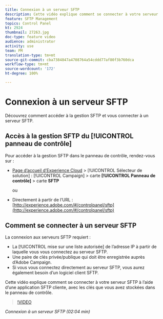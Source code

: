 ```yaml
---
title: Connexion à un serveur SFTP
description: Cette vidéo explique comment se connecter à votre serveur SFTP à l’aide d’une application SFTP cliente, avec les clés que vous avez stockées dans le panneau de contrôle.
feature: SFTP Management
topics: Control Panel
kt: 2924
thumbnail: 27263.jpg
doc-type: feature video
audience: administrator
activity: use
team: PM
translation-type: tm+mt
source-git-commit: cba7384847a4708764a54cddd77af80f3b760dca
workflow-type: tm+mt
source-wordcount: '172'
ht-degree: 100%

---
```



# Connexion à un serveur SFTP

Découvrez comment accéder à la gestion SFTP et vous connecter à un serveur SFTP.

## Accès à la gestion SFTP du [!UICONTROL panneau de contrôle]

Pour accéder à la gestion SFTP dans le panneau de contrôle, rendez-vous sur :

* [Page d’accueil d’Experience Cloud](https://experience.adobe.com/#/home) > [!UICONTROL Sélecteur de solution] : [!UICONTROL Campaign] > carte **[!UICONTROL Panneau de contrôle]** > carte **SFTP**

   ou
* Directement à partir de l’URL : [http://experience.adobe.com/#/controlpanel/sftp](http://experience.adobe.com/#/controlpanel/sftp)

## Comment se connecter à un serveur SFTP

La connexion aux serveurs SFTP requiert :

* La [!UICONTROL mise sur une liste autorisée] de l’adresse IP à partir de laquelle vous vous connectez au serveur SFTP.
* Une paire de clés privée/publique qui doit être enregistrée auprès d’Adobe Campaign.
* Si vous vous connectez directement au serveur SFTP, vous aurez également besoin d’un logiciel client SFTP.

Cette vidéo explique comment se connecter à votre serveur SFTP à l’aide d’une application SFTP cliente, avec les clés que vous avez stockées dans le panneau de contrôle.

>[!VIDEO](https://video.tv.adobe.com/v/27263?quality=12)

*Connexion à un serveur SFTP (02:04 min)*
